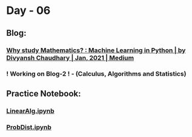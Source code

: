 # Day - 06
## Blog:
### [Why study Mathematics? : Machine Learning in Python | by Divyansh Chaudhary | Jan, 2021 | Medium](https://divyansh7c.medium.com/why-study-mathematics-machine-learning-in-python-588974f6ed51)
### ! Working on Blog-2 ! - (Calculus, Algorithms and Statistics)
## Practice Notebook:
### [LinearAlg.ipynb](https://github.com/itsDV7/Internity-Practice-Notebooks/blob/main/Day-06/LinearAlg.ipynb)
### [ProbDist.ipynb](https://github.com/itsDV7/Internity-Practice-Notebooks/blob/main/Day-06/ProbDist.ipynb)
